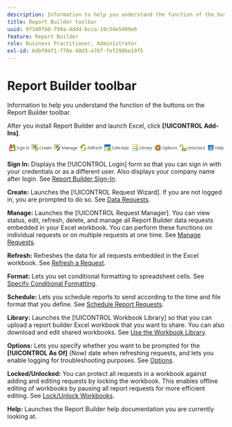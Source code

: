 ```yaml
---
description: Information to help you understand the function of the buttons on the Report Builder toolbar.
title: Report Builder toolbar
uuid: 9f340fb0-f99a-4dd4-bcca-19c54e5499e6
feature: Report Builder
role: Business Practitioner, Administrator
exl-id: 6dbf94f1-f70e-40d3-a76f-fef298be19f5
---
```

# Report Builder toolbar

Information to help you understand the function of the buttons on the Report Builder toolbar.

After you install Report Builder and launch Excel, click **[!UICONTROL Add-Ins]**.

![](assets/report_builder_toolbar.png)

**Sign In:** Displays the [!UICONTROL Login] form so that you can sign in with your credentials or as a different user. Also displays your company name after login. See [Report Builder Sign-In](/help/analyze/report-builder/setup/login.md).

**Create:** Launches the [!UICONTROL Request Wizard]. If you are not logged in, you are prompted to do so. See [Data Requests](/help/analyze/report-builder/data-requests/data-requests.md).

**Manage:** Launches the [!UICONTROL Request Manager]. You can view status, edit, refresh, delete, and manage all Report Builder data requests embedded in your Excel workbook. You can perform these functions on individual requests or on multiple requests at one time. See [Manage Requests](/help/analyze/report-builder/manage-requests/r-arb-manage-requests.md).

**Refresh:** Refreshes the data for all requests embedded in the Excel workbook. See [Refresh a Request](/help/analyze/report-builder/manage-requests/t-refresh-a-request.md).

**Format:** Lets you set conditional formatting to spreadsheet cells. See [Specify Conditional Formatting](/help/analyze/report-builder/manage-requests/specify-conditional-formatting.md).

**Schedule:** Lets you schedule reports to send according to the time and file format that you define. See [Schedule Report Requests](/help/analyze/report-builder/schedule-report-requests.md).

**Library:** Launches the [!UICONTROL Workbook Library] so that you can upload a report builder Excel workbook that you want to share. You can also download and edit shared workbooks. See [Use the Workbook Library](/help/analyze/report-builder/workbook-library/t-upload-a-workbook.md).

**Options:** Lets you specify whether you want to be prompted for the **[!UICONTROL As Of]** (Now) date when refreshing requests, and lets you enable logging for troubleshooting purposes. See [Options](/help/analyze/report-builder/options.md).

**Locked/Unlocked:** You can protect all requests in a workbook against adding and editing requests by locking the workbook. This enables offline editing of workbooks by pausing all report requests for more efficient editing. See [Lock/Unlock Workbooks](/help/analyze/report-builder/workbook-library/protect-wb.md).

**Help:** Launches the Report Builder help documentation you are currently looking at.
